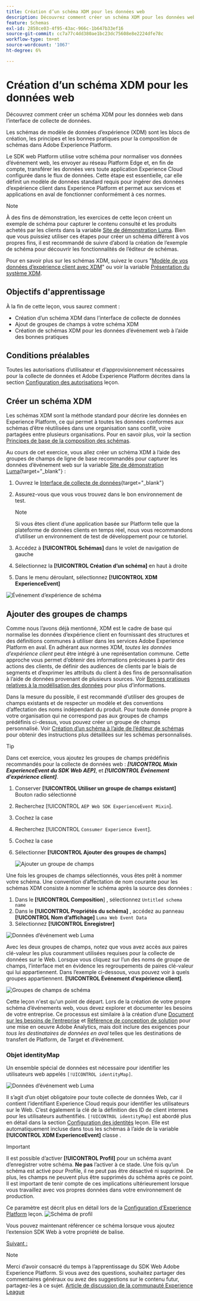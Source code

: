 ```yaml
---
title: Création d’un schéma XDM pour les données web
description: Découvrez comment créer un schéma XDM pour les données web dans l’interface de collecte de données. Cette leçon fait partie du tutoriel Mise en oeuvre de Adobe Experience Cloud avec le SDK Web .
feature: Schemas
exl-id: 2858ce03-4f95-43ac-966c-1b647b33ef16
source-git-commit: cc7a77c4dd380ae1bc23dc75608e8e2224dfe78c
workflow-type: tm+mt
source-wordcount: '1067'
ht-degree: 6%

---
```


# Création d’un schéma XDM pour les données web

Découvrez comment créer un schéma XDM pour les données web dans l’interface de collecte de données.

Les schémas de modèle de données d’expérience (XDM) sont les blocs de création, les principes et les bonnes pratiques pour la composition de schémas dans Adobe Experience Platform.

Le SDK web Platform utilise votre schéma pour normaliser vos données d’événement web, les envoyer au réseau Platform Edge et, en fin de compte, transférer les données vers toute application Experience Cloud configurée dans le flux de données. Cette étape est essentielle, car elle définit un modèle de données standard requis pour ingérer des données d’expérience client dans Experience Platform et permet aux services et applications en aval de fonctionner conformément à ces normes.

>[!NOTE]
>
> À des fins de démonstration, les exercices de cette leçon créent un exemple de schéma pour capturer le contenu consulté et les produits achetés par les clients dans la variable [Site de démonstration Luma](https://luma.enablementadobe.com/content/luma/us/en.html). Bien que vous puissiez utiliser ces étapes pour créer un schéma différent à vos propres fins, il est recommandé de suivre d’abord la création de l’exemple de schéma pour découvrir les fonctionnalités de l’éditeur de schémas.

Pour en savoir plus sur les schémas XDM, suivez le cours &quot;[Modèle de vos données d’expérience client avec XDM](https://experienceleague.adobe.com/?recommended=ExperiencePlatform-D-1-2021.1.xdm)&quot; ou voir la variable [Présentation du système XDM](https://experienceleague.adobe.com/docs/experience-platform/xdm/home.html?lang=fr).

## Objectifs d&#39;apprentissage

À la fin de cette leçon, vous saurez comment :

* Création d’un schéma XDM dans l’interface de collecte de données
* Ajout de groupes de champs à votre schéma XDM
* Création de schémas XDM pour les données d’événement web à l’aide des bonnes pratiques

## Conditions préalables

Toutes les autorisations d’utilisateur et d’approvisionnement nécessaires pour la collecte de données et Adobe Experience Platform décrites dans la section [Configuration des autorisations](configure-permissions.md) leçon.

## Créer un schéma XDM

Les schémas XDM sont la méthode standard pour décrire les données en Experience Platform, ce qui permet à toutes les données conformes aux schémas d’être réutilisées dans une organisation sans conflit, voire partagées entre plusieurs organisations. Pour en savoir plus, voir la section [Principes de base de la composition des schémas](https://experienceleague.adobe.com/docs/experience-platform/xdm/schema/composition.html?lang=fr).

Au cours de cet exercice, vous allez créer un schéma XDM à l’aide des groupes de champs de ligne de base recommandés pour capturer les données d’événement web sur la variable [Site de démonstration Luma](https://luma.enablementadobe.com/content/luma/us/en.html){target=&quot;_blank&quot;} :

1. Ouvrez le [Interface de collecte de données](https://launch.adobe.com/){target=&quot;_blank&quot;}
1. Assurez-vous que vous vous trouvez dans le bon environnement de test.

   >[!NOTE]
   >
   >Si vous êtes client d’une application basée sur Platform telle que la plateforme de données clients en temps réel, nous vous recommandons d’utiliser un environnement de test de développement pour ce tutoriel.

1. Accédez à **[!UICONTROL Schémas]** dans le volet de navigation de gauche
1. Sélectionnez la **[!UICONTROL Création d’un schéma]** en haut à droite
1. Dans le menu déroulant, sélectionnez **[!UICONTROL XDM ExperienceEvent]**

![Événement d’expérience de schéma](assets/schema-XDM-experience-event.jpg)

## Ajouter des groupes de champs

Comme nous l’avons déjà mentionné, XDM est le cadre de base qui normalise les données d’expérience client en fournissant des structures et des définitions communes à utiliser dans les services Adobe Experience Platform en aval. En adhérant aux normes XDM, _toutes les données d’expérience client_ peut être intégré à une représentation commune. Cette approche vous permet d’obtenir des informations précieuses à partir des actions des clients, de définir des audiences de clients par le biais de segments et d’exprimer les attributs du client à des fins de personnalisation à l’aide de données provenant de plusieurs sources. Voir [Bonnes pratiques relatives à la modélisation des données](https://experienceleague.adobe.com/docs/experience-platform/xdm/schema/best-practices.html?lang=en) pour plus d’informations.

Dans la mesure du possible, il est recommandé d’utiliser des groupes de champs existants et de respecter un modèle et des conventions d’affectation des noms indépendant du produit. Pour toute donnée propre à votre organisation qui ne correspond pas aux groupes de champs prédéfinis ci-dessus, vous pouvez créer un groupe de champs personnalisé. Voir [Création d’un schéma à l’aide de l’éditeur de schémas](https://experienceleague.adobe.com/docs/experience-platform/xdm/tutorials/create-schema-ui.html?lang=en#create) pour obtenir des instructions plus détaillées sur les schémas personnalisés.

>[!TIP]
> 
>Dans cet exercice, vous ajoutez les groupes de champs prédéfinis recommandés pour la collecte de données web : _**[!UICONTROL Mixin ExperienceEvent du SDK Web AEP]**_, et _**[!UICONTROL Événement d’expérience client]**_.

1. Conserver **[!UICONTROL Utiliser un groupe de champs existant]** Bouton radio sélectionné
1. Recherchez [!UICONTROL `AEP Web SDK ExperienceEvent Mixin`].
1. Cochez la case
1. Recherchez [!UICONTROL `Consumer Experience Event`].
1. Cochez la case
1. Sélectionner **[!UICONTROL Ajouter des groupes de champs]**

   ![Ajouter un groupe de champs](assets/schema-add-field-group.jpg)

Une fois les groupes de champs sélectionnés, vous êtes prêt à nommer votre schéma. Une convention d’affectation de nom courante pour les schémas XDM consiste à nommer le schéma après la source des données :

1. Dans le **[!UICONTROL Composition**] , sélectionnez `Untitled schema name`
1. Dans le **[!UICONTROL Propriétés du schéma]** , accédez au panneau **[!UICONTROL Nom d’affichage]** `Luma Web Event Data`
1. Sélectionnez **[!UICONTROL Enregistrer]**

![Données d’événement web Luma](assets/schema-luma-web-event-data.png)

Avec les deux groupes de champs, notez que vous avez accès aux paires clé-valeur les plus couramment utilisées requises pour la collecte de données sur le Web. Lorsque vous cliquez sur l’un des noms de groupe de champs, l’interface met en évidence les regroupements de paires clé-valeur qui lui appartiennent. Dans l’exemple ci-dessous, vous pouvez voir à quels groupes appartiennent. **[!UICONTROL Événement d’expérience client]**.

![Groupes de champs de schéma](assets/schema-consumer-experience-event.jpg)

Cette leçon n&#39;est qu&#39;un point de départ. Lors de la création de votre propre schéma d’événements web, vous devez explorer et documenter les besoins de votre entreprise. Ce processus est similaire à la création d’une [Document sur les besoins de l’entreprise](https://experienceleague.adobe.com/docs/analytics-learn/tutorials/implementation/implementation-basics/creating-a-business-requirements-document.html?lang=fr) et [Référence de conception de solution](https://experienceleague.adobe.com/docs/analytics-learn/tutorials/implementation/implementation-basics/creating-and-maintaining-an-sdr.html) pour une mise en oeuvre Adobe Analytics, mais doit inclure des exigences pour _tous les destinataires de données en aval_ telles que les destinations de transfert de Platform, de Target et d’événement.


### Objet identityMap

Un ensemble spécial de données est nécessaire pour identifier les utilisateurs web appelés `[!UICONTROL identityMap]`.

![Données d’événement web Luma](assets/schema-identityMap.png)

Il s’agit d’un objet obligatoire pour toute collecte de données Web, car il contient l’identifiant Experience Cloud requis pour identifier les utilisateurs sur le Web. C’est également la clé de la définition des ID de client internes pour les utilisateurs authentifiés. `[!UICONTROL identityMap]` est abordé plus en détail dans la section [Configuration des identités](configure-identities.md) leçon. Elle est automatiquement incluse dans tous les schémas à l’aide de la variable **[!UICONTROL XDM ExperienceEvent]** classe .


>[!IMPORTANT]
>
> Il est possible d’activer **[!UICONTROL Profil]** pour un schéma avant d’enregistrer votre schéma. **Ne pas** l’activer à ce stade. Une fois qu’un schéma est activé pour Profile, il ne peut pas être désactivé ni supprimé. De plus, les champs ne peuvent plus être supprimés du schéma après ce point. Il est important de tenir compte de ces implications ultérieurement lorsque vous travaillez avec vos propres données dans votre environnement de production.
>
>Ce paramètre est décrit plus en détail lors de la [Configuration d’Experience Platform](setup-experience-platform.md) leçon.
>![Schéma de profil](assets/schema-profile.png)

Vous pouvez maintenant référencer ce schéma lorsque vous ajoutez l’extension SDK Web à votre propriété de balise.


[Suivant : ](configure-identities.md)

>[!NOTE]
>
>Merci d’avoir consacré du temps à l’apprentissage du SDK Web Adobe Experience Platform. Si vous avez des questions, souhaitez partager des commentaires généraux ou avez des suggestions sur le contenu futur, partagez-les à ce sujet. [Article de discussion de la communauté Experience League](https://experienceleaguecommunities.adobe.com/t5/adobe-experience-platform-launch/tutorial-discussion-implement-adobe-experience-cloud-with-web/td-p/444996)
